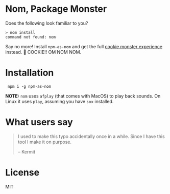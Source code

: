 # Nom, Package Monster

Does the following look familiar to you?

```
> nom install
command not found: nom
```

Say no more! Install `npm-as-nom` and get the full [cookie monster experience](https://youtu.be/_OKGUAbpj5k) instead. 🍪 COOKIE!! OM NOM NOM.

# Installation

```
 npm i -g npm-as-nom
```

**NOTE:** `nom` uses `afplay` (that comes with MacOS) to play back sounds. On Linux it uses `play`, assuming you have `sox` installed.

# What users say

> I used to make this typo accidentally once in a while. Since I have this tool I make it on purpose.
>
> – Kermit

# License

MIT
